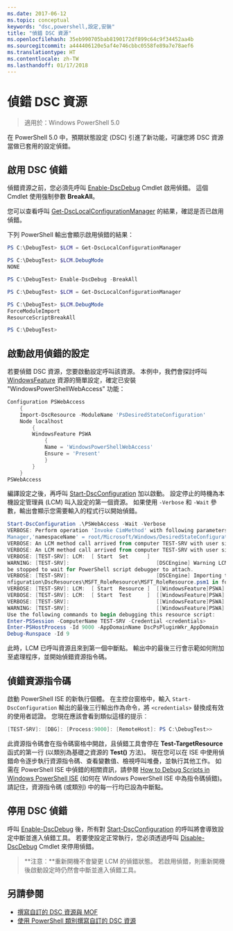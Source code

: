 ```yaml
---
ms.date: 2017-06-12
ms.topic: conceptual
keywords: "dsc,powershell,設定,安裝"
title: "偵錯 DSC 資源"
ms.openlocfilehash: 35eb990705bab8190172df899c64c9f34452aa4b
ms.sourcegitcommit: a444406120e5af4e746cbbc0558fe89a7e78aef6
ms.translationtype: HT
ms.contentlocale: zh-TW
ms.lasthandoff: 01/17/2018
---
```

# <a name="debugging-dsc-resources"></a>偵錯 DSC 資源

> 適用於：Windows PowerShell 5.0

在 PowerShell 5.0 中，預期狀態設定 (DSC) 引進了新功能，可讓您將 DSC 資源當做已套用的設定偵錯。

## <a name="enabling-dsc-debugging"></a>啟用 DSC 偵錯
偵錯資源之前，您必須先呼叫 [Enable-DscDebug](https://technet.microsoft.com/en-us/library/mt517870.aspx) Cmdlet 啟用偵錯。 這個 Cmdlet 使用強制參數 **BreakAll**。 

您可以查看呼叫 [Get-DscLocalConfigurationManager](https://technet.microsoft.com/en-us/library/dn407378.aspx) 的結果，確認是否已啟用偵錯。

下列 PowerShell 輸出會顯示啟用偵錯的結果：


```powershell
PS C:\DebugTest> $LCM = Get-DscLocalConfigurationManager

PS C:\DebugTest> $LCM.DebugMode
NONE

PS C:\DebugTest> Enable-DscDebug -BreakAll

PS C:\DebugTest> $LCM = Get-DscLocalConfigurationManager

PS C:\DebugTest> $LCM.DebugMode
ForceModuleImport
ResourceScriptBreakAll

PS C:\DebugTest>
```


## <a name="starting-a-configuration-with-debug-enabled"></a>啟動啟用偵錯的設定
若要偵錯 DSC 資源，您要啟動設定呼叫該資源。 本例中，我們會探討呼叫 [WindowsFeature](windowsfeatureResource.md) 資源的簡單設定，確定已安裝 "WindowsPowerShellWebAccess" 功能：

```powershell
Configuration PSWebAccess
    {
    Import-DscResource -ModuleName 'PsDesiredStateConfiguration'
    Node localhost
        {
        WindowsFeature PSWA
            {
            Name = 'WindowsPowerShellWebAccess'
            Ensure = 'Present'
            }
        }
    }
PSWebAccess
```
編譯設定之後，再呼叫 [Start-DscConfiguration](https://technet.microsoft.com/en-us/library/dn521623.aspx) 加以啟動。 設定停止的時機為本機設定管理員 (LCM) 叫入設定的第一個資源。 如果使用 `-Verbose` 和 `-Wait` 參數，輸出會顯示您需要輸入的程式行以開始偵錯。

```powershell
Start-DscConfiguration .\PSWebAccess -Wait -Verbose
VERBOSE: Perform operation 'Invoke CimMethod' with following parameters, ''methodName' = SendConfigurationApply,'className' = MSFT_DSCLocalConfiguration
Manager,'namespaceName' = root/Microsoft/Windows/DesiredStateConfiguration'.
VERBOSE: An LCM method call arrived from computer TEST-SRV with user sid S-1-5-21-2127521184-1604012920-1887927527-108583.
VERBOSE: An LCM method call arrived from computer TEST-SRV with user sid S-1-5-21-2127521184-1604012920-1887927527-108583.
VERBOSE: [TEST-SRV]: LCM:  [ Start  Set      ]
WARNING: [TEST-SRV]:                            [DSCEngine] Warning LCM is in Debug 'ResourceScriptBreakAll' mode.  Resource script processing will 
be stopped to wait for PowerShell script debugger to attach.
VERBOSE: [TEST-SRV]:                            [DSCEngine] Importing the module C:\WINDOWS\system32\WindowsPowerShell\v1.0\Modules\PSDesiredStateCo
nfiguration\DscResources\MSFT_RoleResource\MSFT_RoleResource.psm1 in force mode.
VERBOSE: [TEST-SRV]: LCM:  [ Start  Resource ]  [[WindowsFeature]PSWA]
VERBOSE: [TEST-SRV]: LCM:  [ Start  Test     ]  [[WindowsFeature]PSWA]
VERBOSE: [TEST-SRV]:                            [[WindowsFeature]PSWA] Importing the module MSFT_RoleResource in force mode.
WARNING: [TEST-SRV]:                            [[WindowsFeature]PSWA] Resource is waiting for PowerShell script debugger to attach. 
Use the following commands to begin debugging this resource script:
Enter-PSSession -ComputerName TEST-SRV -Credential <credentials>
Enter-PSHostProcess -Id 9000 -AppDomainName DscPsPluginWkr_AppDomain
Debug-Runspace -Id 9
```
此時，LCM 已呼叫資源且來到第一個中斷點。 輸出中的最後三行會示範如何附加至處理程序，並開始偵錯資源指令碼。

## <a name="debugging-the-resource-script"></a>偵錯資源指令碼

啟動 PowerShell ISE 的新執行個體。 在主控台窗格中，輸入 `Start-DscConfiguration` 輸出的最後三行輸出作為命令，將 `<credentials>` 替換成有效的使用者認證。 您現在應該會看到類似這樣的提示︰

```powershell
[TEST-SRV]: [DBG]: [Process:9000]: [RemoteHost]: PS C:\DebugTest>>
```

此資源指令碼會在指令碼窗格中開啟，且偵錯工具會停在 **Test-TargetResource** 函式的第一行 (以類別為基礎之資源的 **Test()** 方法)。
現在您可以在 ISE 中使用偵錯命令逐步執行資源指令碼、查看變數值、檢視呼叫堆疊，並執行其他工作。 如需在 PowerShell ISE 中偵錯的相關資訊，請參閱 [How to Debug Scripts in Windows PowerShell ISE](https://technet.microsoft.com/en-us/library/dd819480.aspx) (如何在 Windows PowerShell ISE 中為指令碼偵錯)。 請記住，資源指令碼 (或類別) 中的每一行均已設為中斷點。

## <a name="disabling-dsc-debugging"></a>停用 DSC 偵錯

呼叫 [Enable-DscDebug](https://technet.microsoft.com/en-us/library/mt517870.aspx) 後，所有對 [Start-DscConfiguration](https://technet.microsoft.com/en-us/library/dn521623.aspx) 的呼叫將會導致設定中斷並進入偵錯工具。 若要使設定正常執行，您必須透過呼叫 [Disable-DscDebug](https://technet.microsoft.com/en-us/library/mt517872.aspx) Cmdlet 來停用偵錯。

>**注意︰**重新開機不會變更 LCM 的偵錯狀態。 若啟用偵錯，則重新開機後啟動設定時仍然會中斷並進入偵錯工具。


## <a name="see-also"></a>另請參閱
- [撰寫自訂的 DSC 資源與 MOF](authoringResourceMOF.md) 
- [使用 PowerShell 類別撰寫自訂的 DSC 資源](authoringResourceClass.md)

